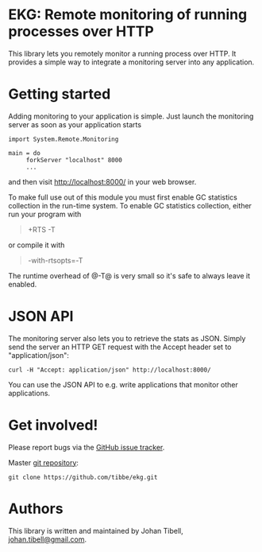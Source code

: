 # EKG: Remote monitoring of running processes over HTTP

This library lets you remotely monitor a running process over HTTP.
It provides a simple way to integrate a monitoring server into any
application.

# Getting started

Adding monitoring to your application is simple.  Just launch the
monitoring server as soon as your application starts

    import System.Remote.Monitoring
    
    main = do
         forkServer "localhost" 8000
         ...

and then visit [http://localhost:8000/](http://localhost:8000/) in
your web browser.

To make full use out of this module you must first enable GC
statistics collection in the run-time system. To enable GC
statistics collection, either run your program with

> +RTS -T

or compile it with

> -with-rtsopts=-T

The runtime overhead of @-T@ is very small so it's safe to always
leave it enabled.

# JSON API

The monitoring server also lets you to retrieve the stats as JSON.
Simply send the server an HTTP GET request with the Accept header set
to "application/json":

    curl -H "Accept: application/json" http://localhost:8000/

You can use the JSON API to e.g. write applications that monitor other
applications.

# Get involved!

Please report bugs via the
[GitHub issue tracker](https://github.com/tibbe/ekg/issues).

Master [git repository](https://github.com/tibbe/ekg):

    git clone https://github.com/tibbe/ekg.git


# Authors

This library is written and maintained by Johan Tibell,
<johan.tibell@gmail.com>.
